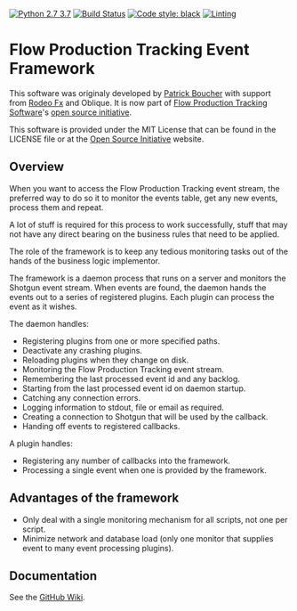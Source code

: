 [![Python 2.7 3.7](https://img.shields.io/badge/python-2.7%20%7C%203.7-blue.svg)](https://www.python.org/)
[![Build Status](https://dev.azure.com/shotgun-ecosystem/Toolkit/_apis/build/status/shotgunEvents?branchName=master)](https://dev.azure.com/shotgun-ecosystem/Toolkit/_build/latest?definitionId=89&branchName=master)
[![Code style: black](https://img.shields.io/badge/code%20style-black-000000.svg)](https://github.com/psf/black)
[![Linting](https://img.shields.io/badge/PEP8%20by-Hound%20CI-a873d1.svg)](https://houndci.com)

# Flow Production Tracking Event Framework
This software was originaly developed by [Patrick
Boucher](http://www.patrickboucher.com) with support from [Rodeo
Fx](http://rodeofx.com) and Oblique. It is now part of
[Flow Production Tracking Software](https://www.autodesk.com/products/flow-production-tracking)'s [open source
initiative](https://github.com/shotgunsoftware).

This software is provided under the MIT License that can be found in the LICENSE
file or at the [Open Source Initiative](http://www.opensource.org/licenses/mit-license.php) website.


## Overview

When you want to access the Flow Production Tracking event stream, the preferred way to do so it
to monitor the events table, get any new events, process them and repeat.

A lot of stuff is required for this process to work successfully, stuff that may
not have any direct bearing on the business rules that need to be applied.

The role of the framework is to keep any tedious monitoring tasks out of the
hands of the business logic implementor.

The framework is a daemon process that runs on a server and monitors the Shotgun
event stream. When events are found, the daemon hands the events out to a series
of registered plugins. Each plugin can process the event as it wishes.

The daemon handles:

- Registering plugins from one or more specified paths.
- Deactivate any crashing plugins.
- Reloading plugins when they change on disk.
- Monitoring the Flow Production Tracking event stream.
- Remembering the last processed event id and any backlog.
- Starting from the last processed event id on daemon startup.
- Catching any connection errors.
- Logging information to stdout, file or email as required.
- Creating a connection to Shotgun that will be used by the callback.
- Handing off events to registered callbacks.

A plugin handles:

- Registering any number of callbacks into the framework.
- Processing a single event when one is provided by the framework.


## Advantages of the framework

- Only deal with a single monitoring mechanism for all scripts, not one per
  script.
- Minimize network and database load (only one monitor that supplies event to
  many event processing plugins).


## Documentation

See the [GitHub Wiki](https://github.com/shotgunsoftware/shotgunEvents/wiki).

